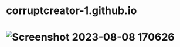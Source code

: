 # corruptcreator-1.github.io

#  ![Screenshot 2023-08-08 170626](https://github.com/user-attachments/assets/da3d1479-9479-41f8-a4bf-f341ca522593)
